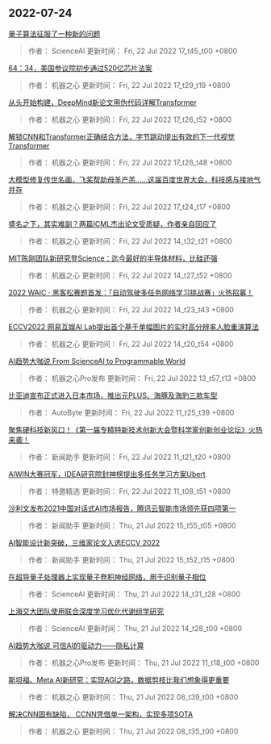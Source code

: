 
## 2022-07-24

 [量子算法征服了一种新的问题](https://www.jiqizhixin.com/articles/2022-07-22-13)

> 作者： ScienceAI  更新时间： Fri, 22 Jul 2022 17_t45_t00 +0800

 [64：34，美国参议院初步通过520亿芯片法案](https://www.jiqizhixin.com/articles/2022-07-22-12)

> 作者： 机器之心  更新时间： Fri, 22 Jul 2022 17_t29_t19 +0800

 [从头开始构建，DeepMind新论文用伪代码详解Transformer](https://www.jiqizhixin.com/articles/2022-07-22-11)

> 作者： 机器之心  更新时间： Fri, 22 Jul 2022 17_t26_t52 +0800

 [解锁CNN和Transformer正确结合方法，字节跳动提出有效的下一代视觉Transformer](https://www.jiqizhixin.com/articles/2022-07-22-10)

> 作者： 机器之心  更新时间： Fri, 22 Jul 2022 17_t26_t48 +0800

 [大模型修复传世名画，飞桨帮助母羊产羔……这届百度世界大会，科技感与接地气并存](https://www.jiqizhixin.com/articles/2022-07-22-9)

> 作者： 机器之心  更新时间： Fri, 22 Jul 2022 17_t24_t17 +0800

 [盛名之下，其实难副？两篇ICML杰出论文受质疑，作者亲自回应了](https://www.jiqizhixin.com/articles/2022-07-22-8)

> 作者： 机器之心  更新时间： Fri, 22 Jul 2022 14_t32_t21 +0800

 [MIT陈刚团队新研究登Science：迄今最好的半导体材料，比硅还强](https://www.jiqizhixin.com/articles/2022-07-22-7)

> 作者： 机器之心  更新时间： Fri, 22 Jul 2022 14_t27_t52 +0800

 [2022 WAIC · 黑客松赛题首发：「自动驾驶多任务网络学习挑战赛」火热招募！](https://www.jiqizhixin.com/articles/2022-07-22-6)

> 作者： 机器之心  更新时间： Fri, 22 Jul 2022 14_t23_t43 +0800

 [ECCV2022   网易互娱AI Lab提出首个基于单幅图片的实时高分辨率人脸重演算法](https://www.jiqizhixin.com/articles/2022-07-22-5)

> 作者： 机器之心  更新时间： Fri, 22 Jul 2022 14_t20_t54 +0800

 [AI趋势大咖说   From ScienceAI to Programmable World](https://www.jiqizhixin.com/articles/2022-07-20-6)

> 作者： 机器之心Pro发布  更新时间： Fri, 22 Jul 2022 13_t57_t13 +0800

 [比亚迪宣布正式进入日本市场，推出元PLUS、海豚及海豹三款车型](https://www.jiqizhixin.com/articles/2022-07-22-4)

> 作者： AutoByte  更新时间： Fri, 22 Jul 2022 11_t25_t39 +0800

 [聚焦硬科技新风口！《第一届专精特新技术创新大会暨科学家创新创业论坛》火热来袭！](https://www.jiqizhixin.com/articles/2022-07-22-3)

> 作者： 新闻助手  更新时间： Fri, 22 Jul 2022 11_t21_t20 +0800

 [AIWIN大赛冠军，IDEA研究院封神榜提出多任务学习方案Ubert](https://www.jiqizhixin.com/articles/2022-07-22-2)

> 作者： 特邀精选  更新时间： Fri, 22 Jul 2022 11_t08_t51 +0800

 [沙利文发布2021中国对话式AI市场报告，腾讯云智能市场领先获四项第一](https://www.jiqizhixin.com/articles/2022-07-21-15)

> 作者： 新闻助手  更新时间： Thu, 21 Jul 2022 15_t55_t05 +0800

 [AI智能设计新突破，三维家论文入选ECCV 2022](https://www.jiqizhixin.com/articles/2022-07-21-14)

> 作者： 新闻助手  更新时间： Thu, 21 Jul 2022 15_t52_t15 +0800

 [在超导量子处理器上实现量子卷积神经网络，用于识别量子相位](https://www.jiqizhixin.com/articles/2022-07-21-13)

> 作者： ScienceAI  更新时间： Thu, 21 Jul 2022 14_t31_t28 +0800

 [上海交大团队使用联合深度学习优化代谢组学研究](https://www.jiqizhixin.com/articles/2022-07-21-12)

> 作者： ScienceAI  更新时间： Thu, 21 Jul 2022 14_t28_t00 +0800

 [AI趋势大咖说   可信AI的驱动力——隐私计算](https://www.jiqizhixin.com/articles/2022-07-20-5)

> 作者： 机器之心Pro发布  更新时间： Thu, 21 Jul 2022 11_t18_t00 +0800

 [斯坦福、Meta AI新研究：实现AGI之路，数据剪枝比我们想象得更重要](https://www.jiqizhixin.com/articles/2022-07-21-4)

> 作者： 机器之心  更新时间： Thu, 21 Jul 2022 08_t39_t00 +0800

 [解决CNN固有缺陷， CCNN凭借单一架构，实现多项SOTA](https://www.jiqizhixin.com/articles/2022-07-21-3)

> 作者： 机器之心  更新时间： Thu, 21 Jul 2022 08_t35_t00 +0800
